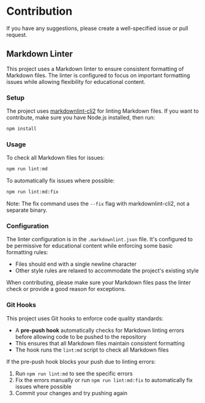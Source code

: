 # Contribution

If you have any suggestions, please create a well-specified issue or pull request.

## Markdown Linter

This project uses a Markdown linter to ensure consistent formatting of Markdown files.
The linter is configured to focus on important formatting issues while allowing flexibility for educational content.

### Setup

The project uses [markdownlint-cli2](https://github.com/DavidAnson/markdownlint-cli2) for linting Markdown files.
If you want to contribute, make sure you have Node.js installed, then run:

```bash
npm install
```

### Usage

To check all Markdown files for issues:

```bash
npm run lint:md
```

To automatically fix issues where possible:

```bash
npm run lint:md:fix
```

Note: The fix command uses the `--fix` flag with markdownlint-cli2, not a separate binary.

### Configuration

The linter configuration is in the `.markdownlint.json` file. It's configured to be permissive for educational content while enforcing some basic formatting rules:

- Files should end with a single newline character
- Other style rules are relaxed to accommodate the project's existing style

When contributing, please make sure your Markdown files pass the linter check or provide a good reason for exceptions.

### Git Hooks

This project uses Git hooks to enforce code quality standards:

- A **pre-push hook** automatically checks for Markdown linting errors before allowing code to be pushed to the repository
- This ensures that all Markdown files maintain consistent formatting
- The hook runs the `lint:md` script to check all Markdown files

If the pre-push hook blocks your push due to linting errors:

1. Run `npm run lint:md` to see the specific errors
2. Fix the errors manually or run `npm run lint:md:fix` to automatically fix issues where possible
3. Commit your changes and try pushing again